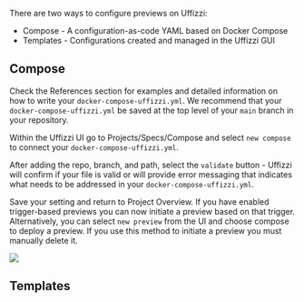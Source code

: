 There are two ways to configure previews on Uffizzi:  

* Compose  - A configuration-as-code YAML based on Docker Compose
* Templates - Configurations created and managed in the Uffizzi GUI  


## Compose

Check the References section for examples and detailed information on how to write your `docker-compose-uffizzi.yml`.  We recommend that your `docker-compose-uffizzi.yml` be saved at the top level of your `main` branch in your repository.  

Within the Uffizzi UI go to Projects/Specs/Compose and select `new compose` to connect your `docker-compose-uffizzi.yml`.

After adding the repo, branch, and path, select the `validate` button - Uffizzi will confirm if your file is valid or will provide error messaging that indicates what needs to be addressed in your `docker-compose-uffizzi.yml`.

Save your setting and return to Project Overview.  If you have enabled trigger-based previews you can now initiate a preview based on that trigger.  Alternatively, you can select `new preview` from the UI and choose compose to deploy a preview.  If you use this method to initiate a preview you must manually delete it.

![](assets/images/compose-one.png)

## Templates
